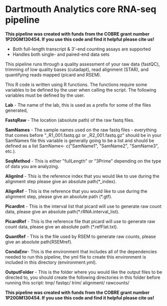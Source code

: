 # Dartmouth Analytics core RNA-seq pipeline
**This pipeline was created with funds from the COBRE grant number 1P20GM130454. 
If you use this code and find it helpful please cite us!**

- Both full-length transcript & 3'-end counting assays are supported
- Handles both single- and paired-end data sets 



This pipeline runs through a quality assessment of your raw data (fastQC), trimming of low quality bases (cutadapt), read alignment (STAR), and quantifying reads mapped (picard and RSEM).



This R code is written using R functions. The functions require some variables to be defined by the user when calling the script. The following variables must be defined by the user. 

**Lab** - The name of the lab, this is used as a prefix for some of the files generated,

**FastqRaw** - The location (absolute path) of the raw fastq files.

**SamNames** - The sample names used on the raw fastq files - everything that comes before "_R1_001.fastq.gz or _R2_001.fastq.gz" should be in your SamNames file this variable is generally going to be a list and should be defined as a list SamName<- c("SamName1", "SamName2", "SamName3", etc.).

**SeqMethod** - This is either "fullLength" or "3Prime" depending on the type of data you are analyzing.

**AlignInd** - This is the reference index that you would like to use during the alignment step please give an absolute path(*_index).

**AlignRef** - This is the reference that you would like to use during the alignment step, please give an absolute path (*.gtf).

**PicardInt** - This is the interval list that picard will use to generate raw count data, please give an absolute path(*.rRNA.interval_list).

**PicardRef** - This is the reference file that picard will use to generate raw count data, please give an absolute path (*.refFlat.txt).

**QuantRef** - This is the file used by RSEM to generate raw counts, please give an absolute path(RSEMref).

**CondaEnv**- This is the environment that includes all of the dependencies needed to run this pipeline, the yml file to create this environment is included in this directory (environment.yml).

**OutputFolder** - This is the folder where you would like the output files to be directed to, you should create the following directories in this folder before running this script:
tmp/
fastqc/
trim/
alignment/
rawcounts/

**This pipeline was created with funds from the COBRE grant number 1P20GM130454. 
If you use this code and find it helpful please cite us!**
